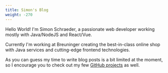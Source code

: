 ```yaml
---
title: Simon's Blog
weight: -270
---
```


Hello World! I'm Simon Schraeder, a passionate web developer working mostly with Java/NodeJS and React/Vue.

Currently I'm working at Breuninger creating the best-in-class online shop with Java services and cutting-edge frontend technologies.

As you can guess my time to write blog posts is a bit limited at the moment, so I encourage you to check out my few [GitHub projects](https://github.com/c0dr) as well.